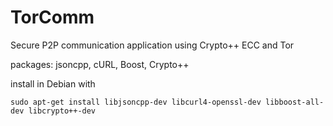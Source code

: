 # TorComm
Secure P2P communication application using Crypto++ ECC and Tor


packages: jsoncpp, cURL, Boost, Crypto++

install in Debian with
```
sudo apt-get install libjsoncpp-dev libcurl4-openssl-dev libboost-all-dev libcrypto++-dev
```

